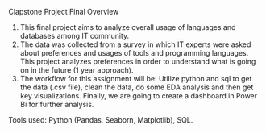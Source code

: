 Clapstone Project Final
Overview
1. This final project aims to analyze overall usage of languages and databases among IT community.
2. The data was collected from a survey in which IT experts were asked about preferences and usages of tools and programming languages. This project analyzes preferences in order to understand what is going on in the future (1 year approach).
3. The workflow for this assignment will be: Utilize python and sql to get the data (.csv file), clean the data, do some EDA analysis and then get key visualizations. Finally, we are going to create a dashboard in Power Bi for further analysis.

Tools used: Python (Pandas, Seaborn, Matplotlib), SQL.

